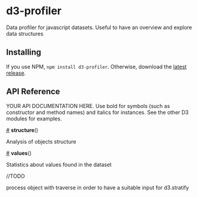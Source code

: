 # d3-profiler

Data profiler for javascript datasets. Useful to have an overview and explore data structures

## Installing

If you use NPM, `npm install d3-profiler`. Otherwise, download the [latest release](https://github.com/mango-information-systems/d3-profiler/releases/latest).

## API Reference

YOUR API DOCUMENTATION HERE. Use bold for symbols (such as constructor and method names) and italics for instances. See the other D3 modules for examples.

<a href="#structure" name="structure">#</a> <b>structure</b>()

Analysis of objects structure

<a href="#values" name="values">#</a> <b>values</b>()

Statistics about values found in the dataset


//TODO

process object with traverse in order to have a suitable input for d3.stratify
